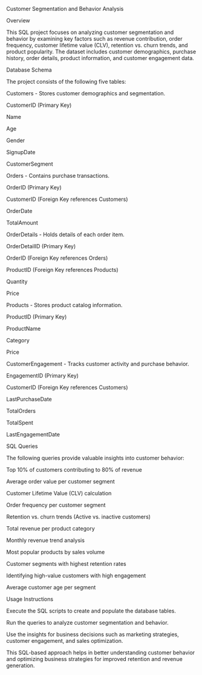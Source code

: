Customer Segmentation and Behavior Analysis

Overview

This SQL project focuses on analyzing customer segmentation and behavior by examining key factors such as revenue contribution, order frequency, customer lifetime value (CLV), retention vs. churn trends, and product popularity. The dataset includes customer demographics, purchase history, order details, product information, and customer engagement data.

Database Schema

The project consists of the following five tables:

Customers - Stores customer demographics and segmentation.

CustomerID (Primary Key)

Name

Age

Gender

SignupDate

CustomerSegment

Orders - Contains purchase transactions.

OrderID (Primary Key)

CustomerID (Foreign Key references Customers)

OrderDate

TotalAmount

OrderDetails - Holds details of each order item.

OrderDetailID (Primary Key)

OrderID (Foreign Key references Orders)

ProductID (Foreign Key references Products)

Quantity

Price

Products - Stores product catalog information.

ProductID (Primary Key)

ProductName

Category

Price

CustomerEngagement - Tracks customer activity and purchase behavior.

EngagementID (Primary Key)

CustomerID (Foreign Key references Customers)

LastPurchaseDate

TotalOrders

TotalSpent

LastEngagementDate

SQL Queries

The following queries provide valuable insights into customer behavior:

Top 10% of customers contributing to 80% of revenue

Average order value per customer segment

Customer Lifetime Value (CLV) calculation

Order frequency per customer segment

Retention vs. churn trends (Active vs. inactive customers)

Total revenue per product category

Monthly revenue trend analysis

Most popular products by sales volume

Customer segments with highest retention rates

Identifying high-value customers with high engagement

Average customer age per segment

Usage Instructions

Execute the SQL scripts to create and populate the database tables.

Run the queries to analyze customer segmentation and behavior.

Use the insights for business decisions such as marketing strategies, customer engagement, and sales optimization.

This SQL-based approach helps in better understanding customer behavior and optimizing business strategies for improved retention and revenue generation.
